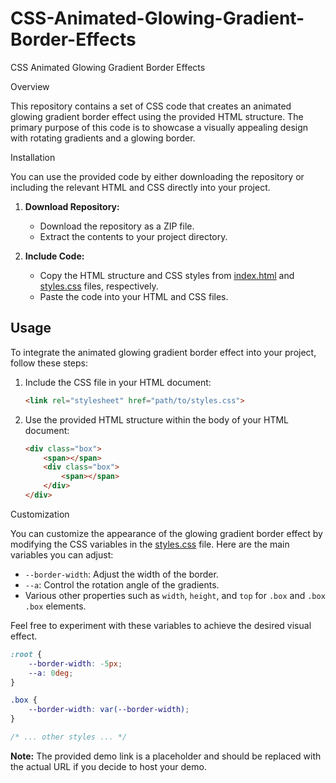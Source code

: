 # CSS-Animated-Glowing-Gradient-Border-Effects
CSS Animated Glowing Gradient Border Effects

 Overview

This repository contains a set of CSS code that creates an animated glowing gradient border effect using the provided HTML structure. The primary purpose of this code is to showcase a visually appealing design with rotating gradients and a glowing border.



Installation

You can use the provided code by either downloading the repository or including the relevant HTML and CSS directly into your project.

1. **Download Repository:**
   - Download the repository as a ZIP file.
   - Extract the contents to your project directory.

2. **Include Code:**
   - Copy the HTML structure and CSS styles from [index.html](index.html) and [styles.css](styles.css) files, respectively.
   - Paste the code into your HTML and CSS files.

## Usage

To integrate the animated glowing gradient border effect into your project, follow these steps:

1. Include the CSS file in your HTML document:

    ```html
    <link rel="stylesheet" href="path/to/styles.css">
    ```

2. Use the provided HTML structure within the body of your HTML document:

    ```html
    <div class="box">
        <span></span>
        <div class="box">
            <span></span>
        </div>
    </div>
    ```

 Customization

You can customize the appearance of the glowing gradient border effect by modifying the CSS variables in the [styles.css](styles.css) file. Here are the main variables you can adjust:

- `--border-width`: Adjust the width of the border.
- `--a`: Control the rotation angle of the gradients.
- Various other properties such as `width`, `height`, and `top` for `.box` and `.box .box` elements.

Feel free to experiment with these variables to achieve the desired visual effect.

```css
:root {
    --border-width: -5px;
    --a: 0deg;
}

.box {
    --border-width: var(--border-width);
}

/* ... other styles ... */
```


**Note:** The provided demo link is a placeholder and should be replaced with the actual URL if you decide to host your demo.
